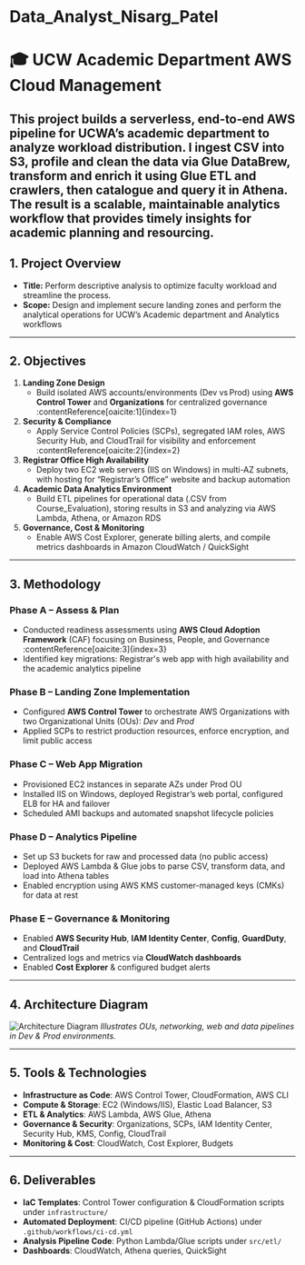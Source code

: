 # Data_Analyst_Nisarg_Patel
# 🎓 UCW Academic Department AWS Cloud Management

  This project builds a serverless, end‑to‑end AWS pipeline for UCWA’s academic department to analyze workload distribution. I ingest CSV into S3, profile and clean the data via Glue DataBrew, transform and enrich it using Glue ETL and crawlers, then catalogue and query it in Athena. The result is a scalable, maintainable analytics workflow that provides timely insights for academic planning and resourcing.
---

## 1. Project Overview

- **Title:** Perform descriptive analysis to optimize faculty workload and streamline the process.   
- **Scope:** Design and implement secure landing zones and perform the analytical operations for UCW’s Academic department and Analytics workflows  

---

## 2. Objectives

1. **Landing Zone Design**  
   - Build isolated AWS accounts/environments (Dev vs Prod) using **AWS Control Tower** and **Organizations** for centralized governance :contentReference[oaicite:1]{index=1}  
2. **Security & Compliance**  
   - Apply Service Control Policies (SCPs), segregated IAM roles, AWS Security Hub, and CloudTrail for visibility and enforcement :contentReference[oaicite:2]{index=2}  
3. **Registrar Office High Availability**  
   - Deploy two EC2 web servers (IIS on Windows) in multi-AZ subnets, with hosting for “Registrar’s Office” website and backup automation  
4. **Academic Data Analytics Environment**  
   - Build ETL pipelines for operational data (.CSV from Course_Evaluation), storing results in S3 and analyzing via AWS Lambda, Athena, or Amazon RDS  
5. **Governance, Cost & Monitoring**  
   - Enable AWS Cost Explorer, generate billing alerts, and compile metrics dashboards in Amazon CloudWatch / QuickSight  

---

## 3. Methodology

### Phase A – **Assess & Plan**
- Conducted readiness assessments using **AWS Cloud Adoption Framework** (CAF) focusing on Business, People, and Governance :contentReference[oaicite:3]{index=3}  
- Identified key migrations: Registrar's web app with high availability and the academic analytics pipeline  

### Phase B – **Landing Zone Implementation**
- Configured **AWS Control Tower** to orchestrate AWS Organizations with two Organizational Units (OUs): _Dev_ and _Prod_  
- Applied SCPs to restrict production resources, enforce encryption, and limit public access  

### Phase C – **Web App Migration**
- Provisioned EC2 instances in separate AZs under Prod OU  
- Installed IIS on Windows, deployed Registrar’s web portal, configured ELB for HA and failover  
- Scheduled AMI backups and automated snapshot lifecycle policies  

### Phase D – **Analytics Pipeline**
- Set up S3 buckets for raw and processed data (no public access)  
- Deployed AWS Lambda & Glue jobs to parse CSV, transform data, and load into Athena tables  
- Enabled encryption using AWS KMS customer-managed keys (CMKs) for data at rest  

### Phase E – **Governance & Monitoring**
- Enabled **AWS Security Hub**, **IAM Identity Center**, **Config**, **GuardDuty**, and **CloudTrail**  
- Centralized logs and metrics via **CloudWatch dashboards**  
- Enabled **Cost Explorer** & configured budget alerts  

---

## 4. Architecture Diagram

![Architecture Diagram](docs/architecture-diagram.png)
*Illustrates OUs, networking, web and data pipelines in Dev & Prod environments.*

---

## 5. Tools & Technologies

- **Infrastructure as Code**: AWS Control Tower, CloudFormation, AWS CLI  
- **Compute & Storage**: EC2 (Windows/IIS), Elastic Load Balancer, S3  
- **ETL & Analytics**: AWS Lambda, AWS Glue, Athena  
- **Governance & Security**: Organizations, SCPs, IAM Identity Center, Security Hub, KMS, Config, CloudTrail  
- **Monitoring & Cost**: CloudWatch, Cost Explorer, Budgets  

---

## 6. Deliverables

- **IaC Templates**: Control Tower configuration & CloudFormation scripts under `infrastructure/`  
- **Automated Deployment**: CI/CD pipeline (GitHub Actions) under `.github/workflows/ci-cd.yml`  
- **Analysis Pipeline Code**: Python Lambda/Glue scripts under `src/etl/`  
- **Dashboards**: CloudWatch, Athena queries, QuickSight

